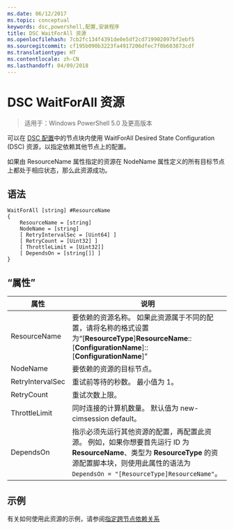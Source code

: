 ```yaml
---
ms.date: 06/12/2017
ms.topic: conceptual
keywords: dsc,powershell,配置,安装程序
title: DSC WaitForAll 资源
ms.openlocfilehash: 7cb2fc134f4391de0e5df2cd719902097bf2ebf5
ms.sourcegitcommit: cf195b090b3223fa4917206dfec7f0b603873cdf
ms.translationtype: HT
ms.contentlocale: zh-CN
ms.lasthandoff: 04/09/2018
---
```

# <a name="dsc-waitforall-resource"></a>DSC WaitForAll 资源

> 适用于：Windows PowerShell 5.0 及更高版本

可以在 [DSC 配置](configurations.md)中的节点块内使用 WaitForAll Desired State Configuration (DSC) 资源，以指定依赖其他节点上的配置。

如果由 ResourceName 属性指定的资源在 NodeName 属性定义的所有目标节点上都处于相应状态，那么此资源成功。


## <a name="syntax"></a>语法

```
WaitForAll [string] #ResourceName
{
    ResourceName = [string]
    NodeName = [string]
    [ RetryIntervalSec = [Uint64] ]
    [ RetryCount = [Uint32] ]
    [ ThrottleLimit = [Uint32]]
    [ DependsOn = [string[]] ]
}
```

## <a name="properties"></a>“属性”

|  属性  |  说明   |
|---|---|
| ResourceName| 要依赖的资源名称。 如果此资源属于不同的配置，请将名称的格式设置为“[__ResourceType__]__ResourceName__::[__ConfigurationName__]::[__ConfigurationName__]”|
| NodeName| 要依赖的资源的目标节点。|
| RetryIntervalSec| 重试前等待的秒数。 最小值为 1。|
| RetryCount| 重试次数上限。|
| ThrottleLimit| 同时连接的计算机数量。 默认值为 new-cimsession default。|
| DependsOn | 指示必须先运行其他资源的配置，再配置此资源。 例如，如果你想要首先运行 ID 为 __ResourceName__、类型为 __ResourceType__ 的资源配置脚本块，则使用此属性的语法为 `DependsOn = "[ResourceType]ResourceName"`。|


## <a name="example"></a>示例

有关如何使用此资源的示例，请参阅[指定跨节点依赖关系](crossNodeDependencies.md)